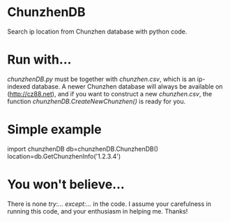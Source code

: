 # ChunzhenDB
Search ip location from Chunzhen database with python code.

# Run with...
*chunzhenDB.py* must be together with *chunzhen.csv*, which is an ip-indexed database.
A newer Chunzhen database will always be available on (http://cz88.net), and if you want to construct a new *chunzhen.csv*, the function *chunzhenDB.CreateNewChunzhen()* is ready for you.

# Simple example
import chunzhenDB
db=chunzhenDB.ChunzhenDB()
location=db.GetChunzhenInfo('1.2.3.4')

# You won't believe...
There is none *try:... except:...* in the code. I assume your carefulness in running this code, and your enthusiasm in helping me. Thanks!
